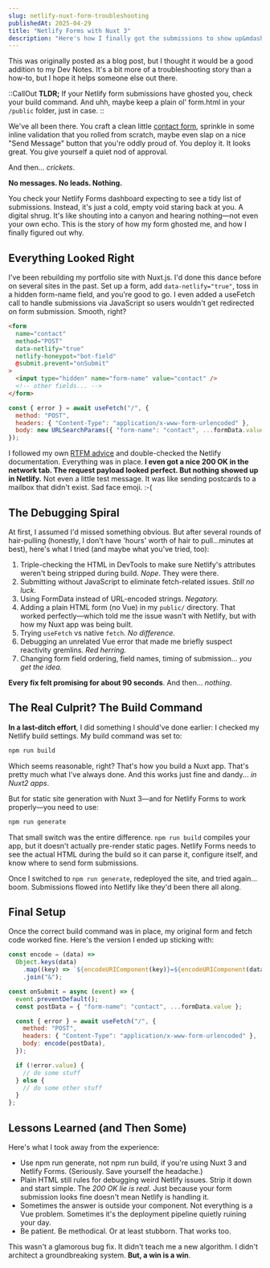 ```yaml
---
slug: netlify-nuxt-form-troubleshooting
publishedAt: 2025-04-29
title: "Netlify Forms with Nuxt 3"
description: "Here's how I finally got the submissions to show up&mdash;and how to avoid the same five-hour rabbit hole the next time."
---
```

This was originally posted as a blog post, but I thought it would be a good addition to my Dev Notes. It's a bit more of a troubleshooting story than a how-to, but I hope it helps someone else out there.

::CallOut
<strong>TLDR;</strong> If your Netlify form submissions have ghosted you, check your build command. And uhh, maybe keep a plain ol' form.html in your `/public` folder, just in case.
::

We've all been there. You craft a clean little [contact form](/contact), sprinkle in some inline validation that you rolled from scratch, maybe even slap on a nice "Send Message" button that you're oddly proud of. You deploy it. It looks great. You give yourself a quiet nod of approval.

And then... <em>crickets</em>.

<strong>No messages. No leads. Nothing.</strong>

You check your Netlify Forms dashboard expecting to see a tidy list of submissions. Instead, it's just a cold, empty void staring back at you. A digital shrug. It's like shouting into a canyon and hearing nothing&mdash;not even your own echo. This is the story of how my form ghosted me, and how I finally figured out why.

## Everything Looked Right
I've been rebuilding my portfolio site with Nuxt.js. I'd done this dance before on several sites in the past. Set up a form, add `data-netlify="true"`, toss in a hidden form-name field, and you're good to go. I even added a useFetch call to handle submissions via JavaScript so users wouldn't get redirected on form submission. Smooth, right?

```html
<form
  name="contact"
  method="POST"
  data-netlify="true"
  netlify-honeypot="bot-field"
  @submit.prevent="onSubmit"
>
  <input type="hidden" name="form-name" value="contact" />
  <!-- other fields... -->
</form>
```
```js
const { error } = await useFetch("/", {
  method: "POST",
  headers: { "Content-Type": "application/x-www-form-urlencoded" },
  body: new URLSearchParams({ "form-name": "contact", ...formData.value }).toString(),
});
```

I followed my own [RTFM advice](/projects/forever-project#rtfm-seriously) and double-checked the Netlify documentation. Everything was in place.<strong> I even got a nice 200 OK in the network tab. The request payload looked perfect. But nothing showed up in Netlify.</strong> Not even a little test message. It was like sending postcards to a mailbox that didn't exist. Sad face emoji. :-(

## The Debugging Spiral
At first, I assumed I'd missed something obvious. But after several rounds of hair-pulling (honestly, I don't have 'hours' worth of hair to pull...minutes at best), here's what I tried (and maybe what you've tried, too):

1. Triple-checking the HTML in DevTools to make sure Netlify's attributes weren't being stripped during build. <em>Nope</em>. They were there.
1. Submitting without JavaScript to eliminate fetch-related issues. <em>Still no luck.</em>
1. Using FormData instead of URL-encoded strings. <em>Negatory.</em>
1. Adding a plain HTML form (no Vue) in my `public/` directory. That worked perfectly&mdash;which told me the issue wasn't with Netlify, but with how my Nuxt app was being built.
1. Trying `useFetch` vs native `fetch`. <em>No difference.</em>
1. Debugging an unrelated Vue error that made me briefly suspect reactivity gremlins. <em>Red herring.</em>
1. Changing form field ordering, field names, timing of submission... <em>you get the idea.</em>

<strong>Every fix felt promising for about 90 seconds</strong>. And then… <em>nothing</em>.

## The Real Culprit? The Build Command
<strong>In a last-ditch effort</strong>, I did something I should've done earlier: I checked my Netlify build settings. My build command was set to:

```bash
npm run build
```
Which seems reasonable, right? That's how you build a Nuxt app. That's pretty much what I've always done. And this works just fine and dandy... <em>in Nuxt2 apps</em>.

But for static site generation with Nuxt 3&mdash;and for Netlify Forms to work properly&mdash;you need to use:

```bash
npm run generate
```

That small switch was the entire difference. `npm run build` compiles your app, but it doesn't actually pre-render static pages. Netlify Forms needs to see the actual HTML during the build so it can parse it, configure itself, and know where to send form submissions.

Once I switched to `npm run generate`, redeployed the site, and tried again… boom. Submissions flowed into Netlify like they'd been there all along.


## Final Setup
Once the correct build command was in place, my original form and fetch code worked fine. Here's the version I ended up sticking with:

```js
const encode = (data) =>
  Object.keys(data)
    .map((key) => `${encodeURIComponent(key)}=${encodeURIComponent(data[key])}`)
    .join("&");

const onSubmit = async (event) => {
  event.preventDefault();
  const postData = { "form-name": "contact", ...formData.value };

  const { error } = await useFetch("/", {
    method: "POST",
    headers: { "Content-Type": "application/x-www-form-urlencoded" },
    body: encode(postData),
  });

  if (!error.value) {
    // do some stuff
  } else {
    // do some other stuff
  }
};
```

## Lessons Learned (and Then Some)

Here's what I took away from the experience:

- Use npm run generate, not npm run build, if you're using Nuxt 3 and Netlify Forms. (Seriously. Save yourself the headache.)
- Plain HTML still rules for debugging weird Netlify issues. Strip it down and start simple. The <em>200 OK lie is real</em>. Just because your form submission looks fine doesn't mean Netlify is handling it.
- Sometimes the answer is outside your component. Not everything is a Vue problem. Sometimes it's the deployment pipeline quietly ruining your day.
- Be patient. Be methodical. Or at least stubborn. That works too.

This wasn't a glamorous bug fix. It didn't teach me a new algorithm. I didn't architect a groundbreaking system. <strong>But, a win is a win</strong>.
